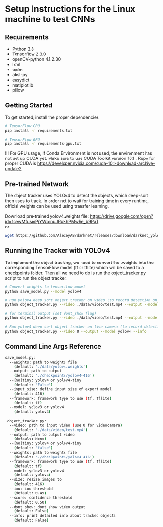 # Setup Instructions for the Linux machine to test CNNs
## Requirements
 * Python 3.8
 * Tensorflow 2.3.0
 * openCV-python 4.1.2.30
 * lxml
 * tqdm
 * absl-py
 * easydict
 * matlplotlib
 * pillow
## Getting Started
To get started, install the proper dependencies

```bash
# TensorFlow CPU
pip install -r requirements.txt

# TensorFlow GPU
pip install -r requirements-gpu.txt
```

\!!! For GPU usage, if Conda Environment is not used, the environment has not set up CUDA yet. Make sure to use CUDA Toolkit version 10.1 . Repo for proper CUDA is
https://developer.nvidia.com/cuda-10.1-download-archive-update2

## Pre-trained Network
The object tracker uses YOLOv4 to detect the objects, which deep-sort then uses to track. In order not to wait for training time in every runtime, official weights can be used using transfer learning.
<br/>
<br/> Download pre-trained yolov4.weights file: https://drive.google.com/open?id=1cewMfusmPjYWbrnuJRuKhPMwRe_b9PaT
<br/>
or<br/>

```bash
wget https://github.com/AlexeyAB/darknet/releases/download/darknet_yolo_v3_optimal/yolov4.weights -P data/
```

## Running the Tracker with YOLOv4
To implement the object tracking, we need to convert the .weights into the corresponding TensorFlow model (tf or tflite) which will be saved to a checkpoints folder. Then all we need to do is run the object_tracker.py script to run the object tracker.

```bash
# Convert weights to tensorflow model
python save_model.py --model yolov4 

# Run yolov4 deep sort object tracker on video (to record detection on a video file, set --output flag to related directory)
python object_tracker.py --video ./data/video/test.mp4 --output --model yolov4 --info

# for terminal output (set dont_show flag)
python object_tracker.py --video ./data/video/test.mp4 --output --model yolov4 --dont_show --info

# Run yolov4 deep sort object tracker on live camera (to record detection on a video file, set --output flag to related directory)
python object_tracker.py --video 0 --output --model yolov4 --info
```

## Command Line Args Reference

```bash
save_model.py:
  --weights: path to weights file
    (default: './data/yolov4.weights')
  --output: path to output
    (default: './checkpoints/yolov4-416')
  --[no]tiny: yolov4 or yolov4-tiny
    (default: 'False')
  --input_size: define input size of export model
    (default: 416)
  --framework: framework type to use (tf, tflite)
    (default: tf)
  --model: yolov3 or yolov4
    (default: yolov4)
    
 object_tracker.py:
  --video: path to input video (use 0 for videocamera)
    (default: './data/video/test.mp4')
  --output: path to output video 
    (default: None)
  --[no]tiny: yolov4 or yolov4-tiny
    (default: 'false')
  --weights: path to weights file
    (default: './checkpoints/yolov4-416')
  --framework: framework type to use (tf, tflite)
    (default: tf)
  --model: yolov3 or yolov4
    (default: yolov4)
  --size: resize images to
    (default: 416)
  --iou: iou threshold
    (default: 0.45)
  --score: confidence threshold
    (default: 0.50)
  --dont_show: dont show video output
    (default: False)
  --info: print detailed info about tracked objects
    (default: False)
```
